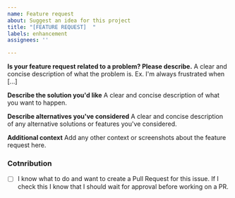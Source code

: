 ```yaml
---
name: Feature request
about: Suggest an idea for this project
title: "[FEATURE REQUEST]  "
labels: enhancement
assignees: ''

---
```


**Is your feature request related to a problem? Please describe.**
A clear and concise description of what the problem is. Ex. I'm always frustrated when [...]

**Describe the solution you'd like**
A clear and concise description of what you want to happen.

**Describe alternatives you've considered**
A clear and concise description of any alternative solutions or features you've considered.

**Additional context**
Add any other context or screenshots about the feature request here.


### Cotnribution

- [ ] I know what to do and want to create a Pull Request for this issue. If I check this I know that I should wait for approval before working on a PR.
